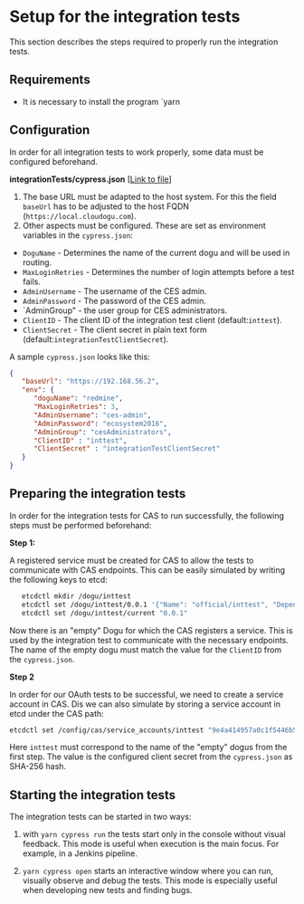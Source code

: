 # Setup for the integration tests

This section describes the steps required to properly run the integration tests.

## Requirements

* It is necessary to install the program `yarn

## Configuration

In order for all integration tests to work properly, some data must be configured beforehand.

**integrationTests/cypress.json** [[Link to file](../../integrationTests/cypress.json)]

1) The base URL must be adapted to the host system.
   For this the field `baseUrl` has to be adjusted to the host FQDN (`https://local.cloudogu.com`).
2) Other aspects must be configured.
   These are set as environment variables in the `cypress.json`:
- `DoguName` - Determines the name of the current dogu and will be used in routing.
- `MaxLoginRetries` - Determines the number of login attempts before a test fails.
- `AdminUsername` - The username of the CES admin.
- `AdminPassword` - The password of the CES admin.
- `AdminGroup" - the user group for CES administrators.
- `ClientID` - The client ID of the integration test client (default:`inttest`).
- `ClientSecret` - The client secret in plain text form (default:`integrationTestClientSecret`).

A sample `cypress.json` looks like this:
```json
{
   "baseUrl": "https://192.168.56.2",
   "env": {
      "doguName": "redmine",
      "MaxLoginRetries": 3,
      "AdminUsername": "ces-admin",
      "AdminPassword": "ecosystem2016",
      "AdminGroup": "cesAdministrators",
      "ClientID" : "inttest",
      "ClientSecret" : "integrationTestClientSecret"
   }
}
```

## Preparing the integration tests

In order for the integration tests for CAS to run successfully, the following steps must be performed beforehand:

**Step 1:**

A registered service must be created for CAS to allow the tests to communicate with CAS endpoints. This can be easily simulated by writing the following keys to etcd: 
```bash
   etcdctl mkdir /dogu/inttest
   etcdctl set /dogu/inttest/0.0.1 '{"Name": "official/inttest", "Dependencies":["cas"]}'
   etcdctl set /dogu/inttest/current "0.0.1"
```
Now there is an "empty" Dogu for which the CAS registers a service. This is used by the integration test to communicate with the necessary endpoints. The name of the empty dogu must match the value for the `ClientID` from the `cypress.json`.

**Step 2**

In order for our OAuth tests to be successful, we need to create a service account in CAS. Dis we can also simulate by storing a service account in etcd under the CAS path:
```bash
etcdctl set /config/cas/service_accounts/inttest "9e4a414957a0c1f5446b522fb7703e7b761ce904986de7904bf5504f92d143d9"
```
Here `inttest` must correspond to the name of the "empty" dogus from the first step. The value is the configured client secret from the `cypress.json` as SHA-256 hash.

## Starting the integration tests

The integration tests can be started in two ways:

1. with `yarn cypress run` the tests start only in the console without visual feedback.
   This mode is useful when execution is the main focus.
   For example, in a Jenkins pipeline.
   
1. `yarn cypress open` starts an interactive window where you can run, visually observe and debug the tests.
   This mode is especially useful when developing new tests and finding bugs.
